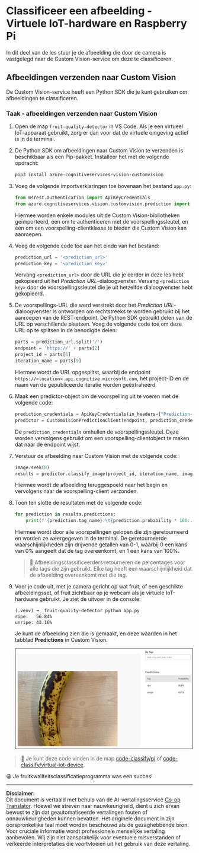<!--
CO_OP_TRANSLATOR_METADATA:
{
  "original_hash": "e5896207b304ce1abaf065b8acc0cc79",
  "translation_date": "2025-08-27T20:42:19+00:00",
  "source_file": "4-manufacturing/lessons/2-check-fruit-from-device/single-board-computer-classify-image.md",
  "language_code": "nl"
}
-->
# Classificeer een afbeelding - Virtuele IoT-hardware en Raspberry Pi

In dit deel van de les stuur je de afbeelding die door de camera is vastgelegd naar de Custom Vision-service om deze te classificeren.

## Afbeeldingen verzenden naar Custom Vision

De Custom Vision-service heeft een Python SDK die je kunt gebruiken om afbeeldingen te classificeren.

### Taak - afbeeldingen verzenden naar Custom Vision

1. Open de map `fruit-quality-detector` in VS Code. Als je een virtueel IoT-apparaat gebruikt, zorg er dan voor dat de virtuele omgeving actief is in de terminal.

1. De Python SDK om afbeeldingen naar Custom Vision te verzenden is beschikbaar als een Pip-pakket. Installeer het met de volgende opdracht:

    ```sh
    pip3 install azure-cognitiveservices-vision-customvision
    ```

1. Voeg de volgende importverklaringen toe bovenaan het bestand `app.py`:

    ```python
    from msrest.authentication import ApiKeyCredentials
    from azure.cognitiveservices.vision.customvision.prediction import CustomVisionPredictionClient
    ```

    Hiermee worden enkele modules uit de Custom Vision-bibliotheken geïmporteerd, één om te authenticeren met de voorspellingssleutel, en één om een voorspelling-clientklasse te bieden die Custom Vision kan aanroepen.

1. Voeg de volgende code toe aan het einde van het bestand:

    ```python
    prediction_url = '<prediction_url>'
    prediction_key = '<prediction key>'
    ```

    Vervang `<prediction_url>` door de URL die je eerder in deze les hebt gekopieerd uit het *Prediction URL*-dialoogvenster. Vervang `<prediction key>` door de voorspellingssleutel die je uit hetzelfde dialoogvenster hebt gekopieerd.

1. De voorspellings-URL die werd verstrekt door het *Prediction URL*-dialoogvenster is ontworpen om rechtstreeks te worden gebruikt bij het aanroepen van de REST-endpoint. De Python SDK gebruikt delen van de URL op verschillende plaatsen. Voeg de volgende code toe om deze URL op te splitsen in de benodigde delen:

    ```python
    parts = prediction_url.split('/')
    endpoint = 'https://' + parts[2]
    project_id = parts[6]
    iteration_name = parts[9]
    ```

    Hiermee wordt de URL opgesplitst, waarbij de endpoint `https://<location>.api.cognitive.microsoft.com`, het project-ID en de naam van de gepubliceerde iteratie worden geëxtraheerd.

1. Maak een predictor-object om de voorspelling uit te voeren met de volgende code:

    ```python
    prediction_credentials = ApiKeyCredentials(in_headers={"Prediction-key": prediction_key})
    predictor = CustomVisionPredictionClient(endpoint, prediction_credentials)
    ```

    De `prediction_credentials` omhullen de voorspellingssleutel. Deze worden vervolgens gebruikt om een voorspelling-clientobject te maken dat naar de endpoint wijst.

1. Verstuur de afbeelding naar Custom Vision met de volgende code:

    ```python
    image.seek(0)
    results = predictor.classify_image(project_id, iteration_name, image)
    ```

    Hiermee wordt de afbeelding teruggespoeld naar het begin en vervolgens naar de voorspelling-client verzonden.

1. Toon ten slotte de resultaten met de volgende code:

    ```python
    for prediction in results.predictions:
        print(f'{prediction.tag_name}:\t{prediction.probability * 100:.2f}%')
    ```

    Hiermee wordt door alle voorspellingen gelopen die zijn geretourneerd en worden ze weergegeven in de terminal. De geretourneerde waarschijnlijkheden zijn drijvende getallen van 0-1, waarbij 0 een kans van 0% aangeeft dat de tag overeenkomt, en 1 een kans van 100%.

    > 💁 Afbeeldingsclassificeerders retourneren de percentages voor alle tags die zijn gebruikt. Elke tag heeft een waarschijnlijkheid dat de afbeelding overeenkomt met die tag.

1. Voer je code uit, met je camera gericht op wat fruit, of een geschikte afbeeldingsset, of fruit zichtbaar op je webcam als je virtuele IoT-hardware gebruikt. Je ziet de uitvoer in de console:

    ```output
    (.venv) ➜  fruit-quality-detector python app.py
    ripe:   56.84%
    unripe: 43.16%
    ```

    Je kunt de afbeelding zien die is gemaakt, en deze waarden in het tabblad **Predictions** in Custom Vision.

    ![Een banaan in Custom Vision voorspeld rijp met 56,8% en onrijp met 43,1%](../../../../../translated_images/custom-vision-banana-prediction.30cdff4e1d72db5d9a0be0193790a47c2b387da034e12dc1314dd57ca2131b59.nl.png)

> 💁 Je kunt deze code vinden in de map [code-classify/pi](../../../../../4-manufacturing/lessons/2-check-fruit-from-device/code-classify/pi) of [code-classify/virtual-iot-device](../../../../../4-manufacturing/lessons/2-check-fruit-from-device/code-classify/virtual-iot-device).

😀 Je fruitkwaliteitsclassificatieprogramma was een succes!

---

**Disclaimer**:  
Dit document is vertaald met behulp van de AI-vertalingsservice [Co-op Translator](https://github.com/Azure/co-op-translator). Hoewel we streven naar nauwkeurigheid, dient u zich ervan bewust te zijn dat geautomatiseerde vertalingen fouten of onnauwkeurigheden kunnen bevatten. Het originele document in zijn oorspronkelijke taal moet worden beschouwd als de gezaghebbende bron. Voor cruciale informatie wordt professionele menselijke vertaling aanbevolen. Wij zijn niet aansprakelijk voor eventuele misverstanden of verkeerde interpretaties die voortvloeien uit het gebruik van deze vertaling.